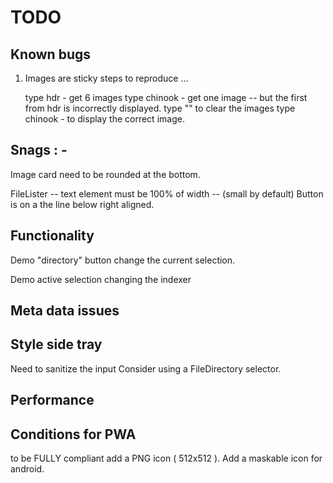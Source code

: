 # TODO

## Known bugs

1) Images are sticky
  steps to reproduce ...

    type hdr - get 6 images
    type chinook - get one image -- but the first from hdr is incorrectly displayed.
    type "" to clear the images
    type chinook - to display the correct image.

## Snags : -

  Image card need to be rounded at the bottom.

  FileLister -- text element must be 100% of width -- (small by default)
  Button is on a the line below right aligned.

## Functionality

  Demo "directory" button change the current selection.

  Demo active selection changing the indexer

## Meta data issues

## Style side tray

 Need to sanitize the input
 Consider using a FileDirectory selector.

## Performance

## Conditions for PWA

to be FULLY compliant add a PNG icon ( 512x512 ).
Add a maskable icon for android.
